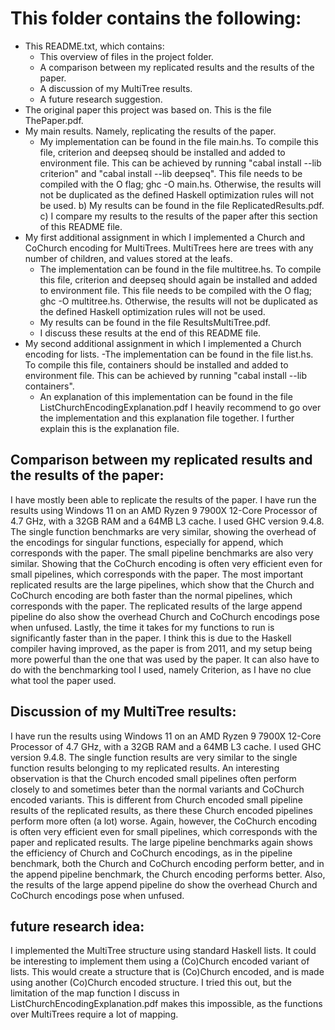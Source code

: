 # This folder contains the following:
- This README.txt, which contains:
	- This overview of files in the project folder.
	- A comparison between my replicated results and the results of the paper.
	- A discussion of my MultiTree results.
	- A future research suggestion.
- The original paper this project was based on. This is the file ThePaper.pdf.
- My main results. Namely, replicating the results of the paper.
	- My implementation can be found in the file main.hs. 
	   To compile this file, criterion and deepseq should be installed and added to environment file.
	   This can be achieved by running "cabal install --lib criterion" and "cabal install --lib deepseq".
	   This file needs to be compiled with the O flag; ghc -O main.hs. 
	   Otherwise, the results will not be duplicated as the defined Haskell optimization rules will not be used.
	b) My results can be found in the file ReplicatedResults.pdf.
	c) I compare my results to the results of the paper after this section of this README file.
- My first additional assignment in which I implemented a Church and CoChurch encoding for MultiTrees.
   MultiTrees here are trees with any number of children, and values stored at the leafs.
	- The implementation can be found in the file multitree.hs.
	   To compile this file, criterion and deepseq should again be installed and added to environment file.
	   This file needs to be compiled with the O flag; ghc -O multitree.hs. 
	   Otherwise, the results will not be duplicated as the defined Haskell optimization rules will not be used.
	- My results can be found in the file ResultsMultiTree.pdf.
	- I discuss these results at the end of this README file.
- My second additional assignment in which I implemented a Church encoding for lists.
	-The implementation can be found in the file list.hs.
	   To compile this file, containers should be installed and added to environment file.
	   This can be achieved by running "cabal install --lib containers".
  	- An explanation of this implementation can be found in the file ListChurchEncodingExplanation.pdf
	   I heavily recommend to go over the implementation and this explanation file together.
	   I further explain this is the explanation file.


## Comparison between my replicated results and the results of the paper:
I have mostly been able to replicate the results of the paper. 
I have run the results using Windows 11 on an AMD Ryzen 9 7900X 12-Core Processor of 4.7 GHz, with a 32GB RAM and a 64MB L3 cache. I used GHC version 9.4.8.
The single function benchmarks are very similar, showing the overhead of the encodings for singular functions, especially for append, which corresponds with the paper.
The small pipeline benchmarks are also very similar. Showing that the CoChurch encoding is often very efficient even for small pipelines, which corresponds with the paper.
The most important replicated results are the large pipelines, which show that the Church and CoChurch encoding are both faster than the normal pipelines, which corresponds with the paper.
The replicated results of the large append pipeline do also show the overhead Church and CoChurch encodings pose when unfused.
Lastly, the time it takes for my functions to run is significantly faster than in the paper. I think this is due to the Haskell compiler having improved, as the paper is from 2011, 
and my setup being more powerful than the one that was used by the paper. It can also have to do with the benchmarking tool I used, namely Criterion, as I have no clue what tool the paper used.


## Discussion of my MultiTree results:
I have run the results using Windows 11 on an AMD Ryzen 9 7900X 12-Core Processor of 4.7 GHz, with a 32GB RAM and a 64MB L3 cache. I used GHC version 9.4.8.
The single function results are very similar to the single function results belonging to my replicated results.
An interesting observation is that the Church encoded small pipelines often perform closely to and sometimes beter than the normal variants and CoChurch encoded variants.
This is different from Church encoded small pipeline results of the replicated results, as there these Church encoded pipelines perform more often (a lot) worse.
Again, however, the CoChurch encoding is often very efficient even for small pipelines, which corresponds with the paper and replicated results.
The large pipeline benchmarks again shows the efficiency of Church and CoChurch encodings, as in the pipeline benchmark, both the Church and CoChurch encoding perform better, and in the append pipeline benchmark, the Church encoding performs better.
Also, the results of the large append pipeline do show the overhead Church and CoChurch encodings pose when unfused.

## future research idea:
I implemented the MultiTree structure using standard Haskell lists. It could be interesting to implement them using a (Co)Church encoded variant of lists.
This would create a structure that is (Co)Church encoded, and is made using another (Co)Church encoded structure.
I tried this out, but the limitation of the map function I discuss in ListChurchEncodingExplanation.pdf makes this impossible, as the functions over MultiTrees require a lot of mapping.
